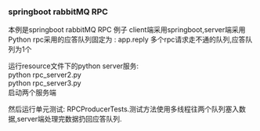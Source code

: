 ### springboot rabbitMQ RPC

本例是springboot rabbitMQ RPC 例子
client端采用springboot,server端采用Python
rpc采用的应答队列固定为 : app.reply
多个rpc请求走不通的队列,应答队列为1个

运行resource文件下的python server服务:<br>
python rpc_server2.py <br>
python rpc_server3.py <br>
启动两个服务端

然后运行单元测试: RPCProducerTests.测试方法使用多线程往两个队列塞入数据,server端处理完数据扔回应答队列.